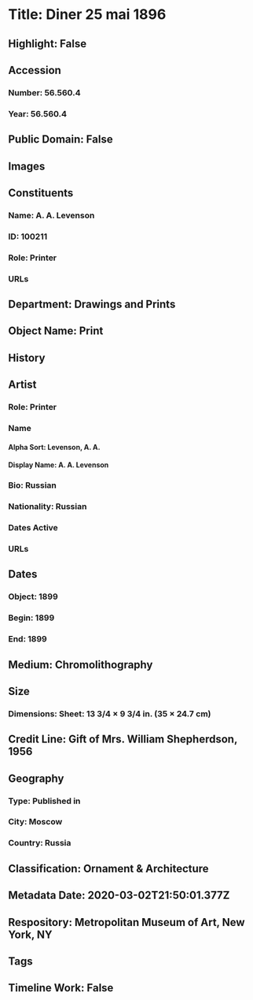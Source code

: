 # Title: Diner 25 mai 1896
## Highlight: False
## Accession
### Number: 56.560.4
### Year: 56.560.4
## Public Domain: False
## Images
## Constituents
### Name: A. A. Levenson
### ID: 100211
### Role: Printer
### URLs
## Department: Drawings and Prints
## Object Name: Print
## History
## Artist
### Role: Printer
### Name
#### Alpha Sort: Levenson, A. A.
#### Display Name: A. A. Levenson
### Bio: Russian
### Nationality: Russian
### Dates Active
### URLs
## Dates
### Object: 1899
### Begin: 1899
### End: 1899
## Medium: Chromolithography
## Size
### Dimensions: Sheet: 13 3/4 × 9 3/4 in. (35 × 24.7 cm)
## Credit Line: Gift of Mrs. William Shepherdson, 1956
## Geography
### Type: Published in
### City: Moscow
### Country: Russia
## Classification: Ornament & Architecture
## Metadata Date: 2020-03-02T21:50:01.377Z
## Respository: Metropolitan Museum of Art, New York, NY
## Tags
## Timeline Work: False